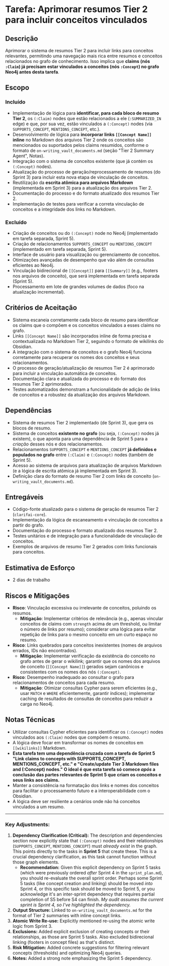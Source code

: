 # Tarefa: Aprimorar resumos Tier 2 para incluir conceitos vinculados

## Descrição
Aprimorar o sistema de resumos Tier 2 para incluir links para conceitos relevantes, permitindo uma navegação mais rica entre resumos e conceitos relacionados no grafo de conhecimento. Isso implica que **claims (nós `:Claim`) já precisam estar vinculados a conceitos (nós `:Concept`) no grafo Neo4j antes desta tarefa**.

## Escopo

### Incluído
- Implementação de lógica para **identificar, para cada bloco de resumo Tier 2**, os `(:Claim)` nodes que estão relacionados a ele (`:SUMMARIZED_IN` edge) e que, por sua vez, estão vinculados a `(:Concept)` nodes (via `SUPPORTS_CONCEPT`, `MENTIONS_CONCEPT`, etc.).
- Desenvolvimento de lógica para **incorporar links `[[Concept Name]]` inline** no Markdown dos arquivos Tier 2 onde os conceitos são mencionados ou suportados pelos claims resumidos, conforme o formato de `on-writing_vault_documents.md` (seção "Tier 2 Summary Agent", Notas).
- Integração com o sistema de conceitos existente (que já contém os `(:Concept)` nodes).
- Atualização do processo de geração/reprocessamento de resumos (do Sprint 3) para incluir esta nova etapa de vinculação de conceitos.
- Reutilização da **escrita atômica para arquivos Markdown** (implementada em Sprint 3) para a atualização dos arquivos Tier 2.
- Documentação do processo e do formato atualizado dos resumos Tier 2.
- Implementação de testes para verificar a correta vinculação de conceitos e a integridade dos links no Markdown.

### Excluído
- Criação de conceitos ou do `(:Concept)` node no Neo4j (implementado em tarefa separada, Sprint 5).
- Criação de relacionamentos `SUPPORTS_CONCEPT` ou `MENTIONS_CONCEPT` (implementado em tarefa separada, Sprint 5).
- Interface de usuário para visualização ou gerenciamento de conceitos.
- Otimizações avançadas de desempenho que vão além de consultas eficientes ao Neo4j.
- Vinculação bidirecional de `[[Concept]]` para `[[Summary]]` (e.g., footers nos arquivos de conceito), que será implementada em tarefa separada (Sprint 5).
- Processamento em lote de grandes volumes de dados (foco na atualização incremental).

## Critérios de Aceitação
- Sistema escaneia corretamente cada bloco de resumo para identificar os claims que o compõem e os conceitos vinculados a esses claims no grafo.
- Links `[[Concept Name]]` são incorporados inline de forma precisa e contextualizada no Markdown Tier 2, seguindo o formato de wikilinks do Obsidian.
- A integração com o sistema de conceitos e o grafo Neo4j funciona corretamente para recuperar os nomes dos conceitos e seus relacionamentos.
- O processo de geração/atualização de resumos Tier 2 é aprimorado para incluir a vinculação automática de conceitos.
- Documentação clara e atualizada do processo e do formato dos resumos Tier 2 aprimorados.
- Testes automatizados demonstram a funcionalidade de adição de links de conceitos e a robustez da atualização dos arquivos Markdown.

## Dependências
- Sistema de resumos Tier 2 implementado (de Sprint 3), que gera os blocos de resumo.
- Sistema de conceitos **existente no grafo** (ou seja, `(:Concept)` nodes já existem), o que aponta para uma dependência de Sprint 5 para a *criação* desses nós e dos relacionamentos.
- Relacionamentos `SUPPORTS_CONCEPT` e `MENTIONS_CONCEPT` **já definidos e populados no grafo** entre `(:Claim)` e `(:Concept)` nodes (também de Sprint 5).
- Acesso ao sistema de arquivos para atualização de arquivos Markdown (e a lógica de escrita atômica já implementada em Sprint 3).
- Definição clara do formato de resumo Tier 2 com links de conceito (`on-writing_vault_documents.md`).

## Entregáveis
- Código-fonte atualizado para o sistema de geração de resumos Tier 2 (`clarifai-core`).
- Implementação da lógica de escaneamento e vinculação de conceitos a partir do grafo.
- Documentação do processo e formato atualizado dos resumos Tier 2.
- Testes unitários e de integração para a funcionalidade de vinculação de conceitos.
- Exemplos de arquivos de resumo Tier 2 gerados com links funcionais para conceitos.

## Estimativa de Esforço
- 2 dias de trabalho

## Riscos e Mitigações
- **Risco**: Vinculação excessiva ou irrelevante de conceitos, poluindo os resumos.
  - **Mitigação**: Implementar critérios de relevância (e.g., apenas vincular conceitos de claims com `strength` acima de um threshold, ou limitar o número de links por resumo); considerar uma lógica para evitar repetição de links para o mesmo conceito em um curto espaço no resumo.
- **Risco**: Links quebrados para conceitos inexistentes (nomes de arquivos errados, IDs não encontrados).
  - **Mitigação**: Implementar verificação da existência do conceito no grafo antes de gerar o wikilink; garantir que os nomes dos arquivos de conceito (`[[Concept Name]]`) gerados sejam canônicos e consistentes com os nomes dos nós `(:Concept)`.
- **Risco**: Desempenho inadequado ao consultar o grafo para relacionamentos de conceitos para cada resumo.
  - **Mitigação**: Otimizar consultas Cypher para serem eficientes (e.g., usar `MATCH` e `WHERE` eficientemente, garantir índices); implementar caching de resultados de consultas de conceitos para reduzir a carga no Neo4j.

## Notas Técnicas
- Utilizar consultas Cypher eficientes para identificar os `(:Concept)` nodes vinculados aos `(:Claim)` nodes que compõem o resumo.
- A lógica deve focar em transformar os nomes de conceitos em `[[wikilinks]]` Markdown.
- **Esta tarefa tem uma dependência cruzada com a tarefa de Sprint 5 "Link claims to concepts with SUPPORTS_CONCEPT, MENTIONS_CONCEPT, etc." e "Create/update Tier 3 Markdown files and (:Concept) nodes." O ideal é que esta tarefa só comece *após* a conclusão das partes relevantes de Sprint 5 que criam os conceitos e seus links aos claims.**
- Manter a consistência na formatação dos links e nomes dos conceitos para facilitar o processamento futuro e a interoperabilidade com o Obsidian.
- A lógica deve ser resiliente a cenários onde não há conceitos vinculados a um resumo.

---

### Key Adjustments:

1.  **Dependency Clarification (Critical):** The description and dependencies section now explicitly state that `(:Concept)` nodes and their relationships (`SUPPORTS_CONCEPT`, `MENTIONS_CONCEPT`) must *already exist* in the graph. This points directly to the tasks in **Sprint 5** that create these. This is a crucial dependency clarification, as this task cannot function without those graph elements.
    *   **Recommendation:** Given this explicit dependency on Sprint 5 tasks (which were previously ordered *after* Sprint 4 in the `sprint_plan.md`), you should re-evaluate the overall sprint order. Perhaps some Sprint 5 tasks (like concept creation and linking) should be moved *into* Sprint 4, or this specific task should be moved to Sprint 5, or you acknowledge it's an inter-sprint dependency that requires partial completion of S5 before S4 can finish. *My audit assumes the current sprint is Sprint 4, so I've highlighted the dependency.*
2.  **Output Structure:** Linked to `on-writing_vault_documents.md` for the format of Tier 2 summaries with inline concept links.
3.  **Atomic Write Re-use:** Explicitly mentioned re-using the atomic write logic from Sprint 3.
4.  **Exclusions:** Added explicit exclusion of creating concepts or their relationships, as those are Sprint 5 tasks. Also excluded bidirecional linking (footers in concept files) as that's distinct.
5.  **Risk Mitigation:** Added concrete suggestions for filtering relevant concepts (thresholds) and optimizing Neo4j queries.
6.  **Notes:** Added a strong note emphasizing the Sprint 5 dependency.
